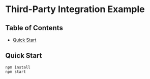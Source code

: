 # Third-Party Integration Example

## Table of Contents

- [Quick Start](#quick-start)

## Quick Start

```
npm install
npm start
```
